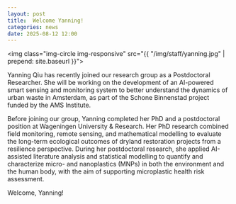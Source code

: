 ```yaml
---
layout: post
title:  Welcome Yanning!
categories: news
date: 2025-08-12 12:00
---
```


<img class="img-circle img-responsive" src="{{ "/img/staff/yanning.jpg" | prepend: site.baseurl }}">

Yanning Qiu has recently joined our research group as a Postdoctoral Researcher. She will be working on the development of an AI-powered smart sensing and monitoring system to better understand the dynamics of urban waste in Amsterdam, as part of the Schone Binnenstad project funded by the AMS Institute.


Before joining our group, Yanning completed her PhD and a postdoctoral position at Wageningen University & Research. Her PhD research combined field monitoring, remote sensing, and mathematical modelling to evaluate the long-term ecological outcomes of dryland restoration projects from a resilience perspective. During her postdoctoral research, she applied AI-assisted literature analysis and statistical modelling to quantify and characterize micro- and nanoplastics (MNPs) in both the environment and the human body, with the aim of supporting microplastic health risk assessment.


Welcome, Yanning!
